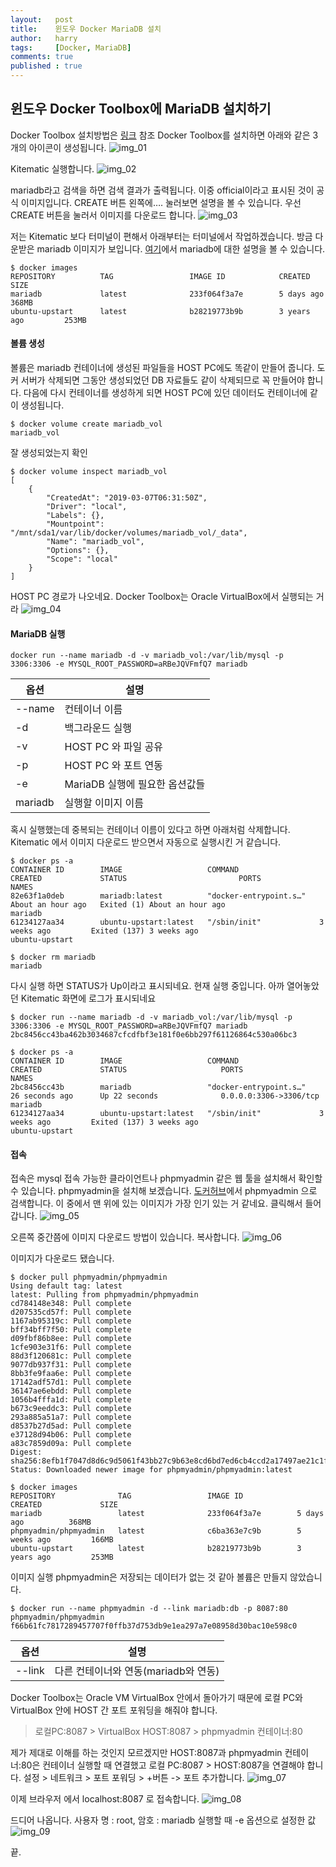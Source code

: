 ```yaml
---
layout:   post
title:    윈도우 Docker MariaDB 설치
author:   harry
tags:     [Docker, MariaDB]
comments: true
published : true
---
```


## 윈도우 Docker Toolbox에 MariaDB 설치하기
Docker Toolbox 설치방법은 [링크](https://steemit.com/kr/@mystarlight/docker) 참조
Docker Toolbox를 설치하면 아래와 같은 3개의 아이콘이 생성됩니다.
![img_01](/images/2019-03-07-Docker-MariaDB-install/img_01.png)

Kitematic 실행합니다.
![img_02](/images/2019-03-07-Docker-MariaDB-install/img_02.png)

mariadb라고 검색을 하면 검색 결과가 출력됩니다. 이중 official이라고 표시된 것이 공식 이미지입니다.
CREATE 버튼 왼쪽에…. 눌러보면 설명을 볼 수 있습니다. 우선 CREATE 버튼을 눌러서 이미지를 다운로드 합니다.
![img_03](/images/2019-03-07-Docker-MariaDB-install/img_03.png)

저는 Kitematic 보다 터미널이 편해서 아래부터는 터미널에서 작업하겠습니다.
방금 다운받은 mariadb 이미지가 보입니다. [여기](https://hub.docker.com/_/mariadb)에서 mariadb에 대한 설명을 볼 수 있습니다.
```
$ docker images
REPOSITORY          TAG                 IMAGE ID            CREATED             SIZE
mariadb             latest              233f064f3a7e        5 days ago          368MB
ubuntu-upstart      latest              b28219773b9b        3 years ago         253MB
```

#### 볼륨 생성
볼륨은 mariadb 컨테이너에 생성된 파일들을 HOST PC에도 똑같이 만들어 줍니다.
도커 서버가 삭제되면 그동안 생성되었던 DB 자료들도 같이 삭제되므로 꼭 만들어야 합니다.
다음에 다시 컨테이너를 생성하게 되면 HOST PC에 있던 데이터도 컨테이너에 같이 생성됩니다.
```
$ docker volume create mariadb_vol
mariadb_vol
```
잘 생성되었는지 확인
```
$ docker volume inspect mariadb_vol
[
    {
        "CreatedAt": "2019-03-07T06:31:50Z",
        "Driver": "local",
        "Labels": {},
        "Mountpoint": "/mnt/sda1/var/lib/docker/volumes/mariadb_vol/_data",
        "Name": "mariadb_vol",
        "Options": {},
        "Scope": "local"
    }
]
```
HOST PC 경로가 나오네요. Docker Toolbox는 Oracle VirtualBox에서 실행되는 거라
![img_04](/images/2019-03-07-Docker-MariaDB-install/img_04.png)

#### MariaDB 실행
```
docker run --name mariadb -d -v mariadb_vol:/var/lib/mysql -p 3306:3306 -e MYSQL_ROOT_PASSWORD=aRBeJQVFmfQ7 mariadb
```

| 옵션    | 설명                           |
|---------|--------------------------------|
| --name  | 컨테이너 이름                  |
| -d      | 백그라운드 실행                |
|  -v     | HOST PC 와 파일 공유           |
| -p      | HOST PC 와 포트 연동           |
| -e      | MariaDB 실행에 필요한 옵션값들 |
| mariadb | 실행할 이미지 이름             |

혹시 실행했는데 중복되는 컨테이너 이름이 있다고 하면 아래처럼 삭제합니다.
Kitematic 에서 이미지 다운로드 받으면서 자동으로 실행시킨 거 같습니다.
```
$ docker ps -a
CONTAINER ID        IMAGE                   COMMAND                  CREATED             STATUS                         PORTS               NAMES
82e63f1a0deb        mariadb:latest          "docker-entrypoint.s…"   About an hour ago   Exited (1) About an hour ago                       mariadb
61234127aa34        ubuntu-upstart:latest   "/sbin/init"             3 weeks ago         Exited (137) 3 weeks ago                           ubuntu-upstart

$ docker rm mariadb
mariadb
```
다시 실행 하면 STATUS가 Up이라고 표시되네요. 현재 실행 중입니다. 아까 열어놓았던 Kitematic 화면에 로그가 표시되네요
```
$ docker run --name mariadb -d -v mariadb_vol:/var/lib/mysql -p 3306:3306 -e MYSQL_ROOT_PASSWORD=aRBeJQVFmfQ7 mariadb
2bc8456cc43ba462b3034687cfcdfbf3e181f0e6bb297f61126864c530a06bc3

$ docker ps -a
CONTAINER ID        IMAGE                   COMMAND                  CREATED             STATUS                     PORTS                    NAMES
2bc8456cc43b        mariadb                 "docker-entrypoint.s…"   26 seconds ago      Up 22 seconds              0.0.0.0:3306->3306/tcp   mariadb
61234127aa34        ubuntu-upstart:latest   "/sbin/init"             3 weeks ago         Exited (137) 3 weeks ago                            ubuntu-upstart
```

#### 접속
접속은 mysql 접속 가능한 클라이언트나 phpmyadmin 같은 웹 툴을 설치해서 확인할 수 있습니다.
phpmyadmin을 설치해 보겠습니다.
[도커허브](https://hub.docker.com/)에서 phpmyadmin 으로 검색합니다.
이 중에서 맨 위에 있는 이미지가 가장 인기 있는 거 같네요. 클릭해서 들어갑니다.
![img_05](/images/2019-03-07-Docker-MariaDB-install/img_05.png)

오른쪽 중간쯤에 이미지 다운로드 방법이 있습니다. 복사합니다.
![img_06](/images/2019-03-07-Docker-MariaDB-install/img_06.png)

이미지가 다운로드 됐습니다.
```
$ docker pull phpmyadmin/phpmyadmin
Using default tag: latest
latest: Pulling from phpmyadmin/phpmyadmin
cd784148e348: Pull complete
d207535cd57f: Pull complete
1167ab95319c: Pull complete
bff34bff7f50: Pull complete
d09fbf86b8ee: Pull complete
1cfe903e31f6: Pull complete
88d3f120681c: Pull complete
9077db937f31: Pull complete
8bb3fe9faa6e: Pull complete
17142adf57d1: Pull complete
36147ae6ebdd: Pull complete
1056b4fffa1d: Pull complete
b673c9eeddc3: Pull complete
293a885a51a7: Pull complete
d8537b27d5ad: Pull complete
e37128d94b06: Pull complete
a83c7859d09a: Pull complete
Digest: sha256:8efb1f7047d8d6c9d5061f43bb27c9b63e8cd6bd7ed6cb4ccd2a17497ae21c1f
Status: Downloaded newer image for phpmyadmin/phpmyadmin:latest

$ docker images
REPOSITORY              TAG                 IMAGE ID            CREATED             SIZE
mariadb                 latest              233f064f3a7e        5 days ago          368MB
phpmyadmin/phpmyadmin   latest              c6ba363e7c9b        5 weeks ago         166MB
ubuntu-upstart          latest              b28219773b9b        3 years ago         253MB
```

이미지 실행
phpmyadmin은 저장되는 데이터가 없는 것 같아 볼륨은 만들지 않았습니다.
```
$ docker run --name phpmyadmin -d --link mariadb:db -p 8087:80 phpmyadmin/phpmyadmin
f66b61fc7817289457707f0ffb37d753db9e1ea297a7e08958d30bac10e598c0
```

| 옵션   | 설명                                |
|--------|-------------------------------------|
| --link | 다른 컨테이너와 연동(mariadb와 연동)|

Docker Toolbox는 Oracle VM VirtualBox 안에서 돌아가기 때문에 로컬 PC와 VirtualBox 안에 HOST 간 포트 포워딩을 해줘야 합니다.

>로컬PC:8087 > VirtualBox HOST:8087 > phpmyadmin 컨테이너:80

제가 제대로 이해를 하는 것인지 모르겠지만 HOST:8087과 phpmyadmin 컨테이너:80은 컨테이너 실행할 때 연결했고 로컬 PC:8087 > HOST:8087을 연결해야 합니다.
설정 > 네트워크 > 포트 포워딩 > +버튼 -> 포트 추가합니다.
![img_07](/images/2019-03-07-Docker-MariaDB-install/img_07.png)

이제 브라우저 에서 localhost:8087 로 접속합니다.
![img_08](/images/2019-03-07-Docker-MariaDB-install/img_08.png)

드디어 나옵니다.
사용자 명 : root, 암호 : mariadb 실행할 때 -e 옵션으로 설정한 값
![img_09](/images/2019-03-07-Docker-MariaDB-install/img_09.png)

끝.
